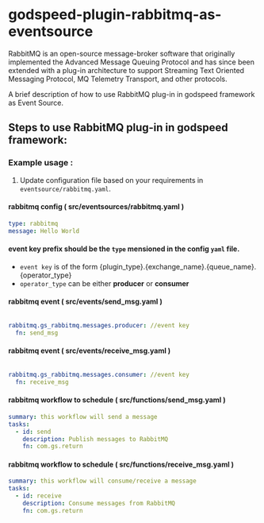 # godspeed-plugin-rabbitmq-as-eventsource


RabbitMQ is an open-source message-broker software that originally implemented the Advanced Message Queuing Protocol and has since been extended with a plug-in architecture to support Streaming Text Oriented Messaging Protocol, MQ Telemetry Transport, and other protocols.


A brief description of how to use RabbitMQ plug-in in  godspeed framework as Event Source. 

## Steps to use RabbitMQ plug-in in godspeed framework:

### Example usage :

1. Update configuration file based on your requirements in `eventsource/rabbitmq.yaml`.
#### rabbitmq config ( src/eventsources/rabbitmq.yaml )
```yaml
type: rabbitmq
message: Hello World
```
#### event key prefix should be the `type` mensioned in the config `yaml` file.

- `event key` is of the form {plugin_type}.{exchange_name}.{queue_name}.{operator_type}
- `operator_type` can be either **producer** or **consumer**

#### rabbitmq event  ( src/events/send_msg.yaml )

```yaml

rabbitmq.gs_rabbitmq.messages.producer: //event key
  fn: send_msg

```

#### rabbitmq event  ( src/events/receive_msg.yaml )

```yaml

rabbitmq.gs_rabbitmq.messages.consumer: //event key
  fn: receive_msg

```

#### rabbitmq workflow to schedule ( src/functions/send_msg.yaml )


```yaml
summary: this workflow will send a message
tasks:
  - id: send
    description: Publish messages to RabbitMQ
    fn: com.gs.return
```

#### rabbitmq workflow to schedule ( src/functions/receive_msg.yaml )


```yaml
summary: this workflow will consume/receive a message
tasks:
  - id: receive
    description: Consume messages from RabbitMQ
    fn: com.gs.return
```